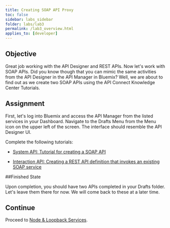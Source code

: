 ```yaml
---
title: Creating SOAP API Proxy
toc: false
sidebar: labs_sidebar
folder: labs/lab3
permalink: /lab3_overview.html
applies_to: [developer]
---
```


## Objective

Great job working with the API Designer and REST APIs.  Now let's work with SOAP APIs.  Did you know though that you can mimic the same activities from the API Designer in the API Manager in Bluemix?  Well, we are about to find out as we create two SOAP APIs using the API Connect Knowledge Center Tutorials.  

## Assignment

First, let's log into Bluemix and access the API Manager from the listed services in your Dashboard. Navigate to the Drafts Menu from the Menu icon on the upper left of the screen. The interface should resemble the API Designer UI. 

Complete the following tutorials:

* [System API: Tutorial for creating a SOAP API](https://www.ibm.com/support/knowledgecenter/en/SSMNED_5.0.0/com.ibm.apic.apionprem.doc/tutorial_apionprem_creating_SOAP_API.html)

*  [Interaction API: Creating a REST API definition that invokes an existing SOAP service](https://www.ibm.com/support/knowledgecenter/en/SSFS6T/com.ibm.apic.apionprem.doc/tutorial_apionprem_expose_SOAP.html
)

##Finished State

Upon completion, you should have two APIs completed in your Drafts folder.  Let's leave them there for now.  We will come back to these at a later time.


## Continue

Proceed to [Node & Loopback Services](lab4_overview.html).